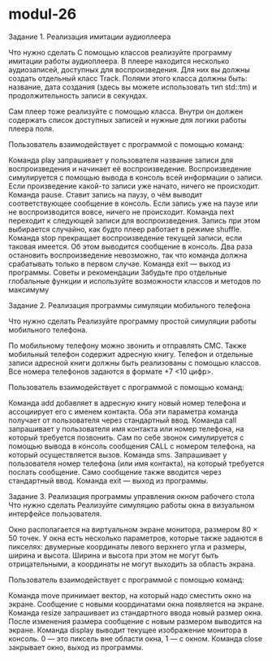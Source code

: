 # modul-26
Задание 1. Реализация имитации аудиоплеера


Что нужно сделать
С помощью классов реализуйте программу имитации работы аудиоплеера. В плеере находится несколько аудиозаписей, доступных для воспроизведения. Для них вы должны создать отдельный класс Track. Полями этого класса должны быть: название, дата создания (здесь вы можете использовать тип std::tm) и продолжительность записи в секундах.

Сам плеер тоже реализуйте с помощью класса. Внутри он должен содержать список доступных записей и нужные для логики работы плеера поля.

Пользователь взаимодействует с программой с помощью команд:

Команда play запрашивает у пользователя название записи для воспроизведения и начинает её воспроизведение. Воспроизведение симулируется с помощью вывода в консоль всей информации о записи. Если произведение какой-то записи уже начато, ничего не происходит.
Команда pause. Ставит запись на паузу, о чём выводит соответствующее сообщение в консоль. Если запись уже на паузе или не воспроизводится вовсе, ничего не происходит.
Команда next переходит к следующей записи для воспроизведения. Запись при этом выбирается случайно, как будто плеер работает в режиме shuffle.
Команда stop прекращает воспроизведение текущей записи, если таковая имеется. Об этом выводится сообщение в консоль. Два раза остановить воспроизведение невозможно, так что команда должна срабатывать только в первом случае.
Команда exit — выход из программы.
Советы и рекомендации
Забудьте про отдельные глобальные функции и используйте возможности классов и методов по максимумy

Задание 2. Реализация программы симуляции мобильного телефона

Что нужно сделать
Реализуйте программу простой симуляции работы мобильного телефона.

По мобильному телефону можно звонить и отправлять СМС. Также мобильный телефон содержит адресную книгу. Телефон и отдельные записи адресной книги должны быть реализованы с помощью классов. Все номера телефонов задаются в формате +7 <10 цифр>.

Пользователь взаимодействует с программой с помощью команд:

Команда add добавляет в адресную книгу новый номер телефона и ассоциирует его с именем контакта. Оба эти параметра команда получает от пользователя через стандартный ввод.
Команда call запрашивает у пользователя имя контакта или номер телефона, на который требуется позвонить. Сам по себе звонок симулируется с помощью вывода в консоль сообщения CALL с номером телефона, на который осуществляется вызов.
Команда sms. Запрашивает у пользователя номер телефона (или имя контакта), на который требуется послать сообщение. Само сообщение также вводится через стандартный ввод.
Команда exit — выход из программы.

Задание 3. Реализация программы управления окном рабочего стола
Что нужно сделать
Реализуйте симуляцию работы окна в визуальном интерфейсе пользователя.

Окно располагается на виртуальном экране монитора, размером 80 × 50 точек. У окна есть несколько параметров, которые также задаются в пикселях: двумерные координаты левого верхнего угла и размеры, ширина и высота. Ширина и высота при этом не могут быть отрицательными, а координаты не могут выходить за область экрана.

Пользователь взаимодействует с программой с помощью команд:

Команда move принимает вектор, на который надо сместить окно на экране. Сообщение с новыми координатами окна появляется на экране.
Команда resize запрашивает из стандартного ввода новый размер окна. После изменения размера сообщение с новым размером выводится на экране.
Команда display выводит текущее изображение монитора в консоль. 0 — это пиксель вне области окна, 1 — с окном.
Команда close закрывает окно, выход из программы.

